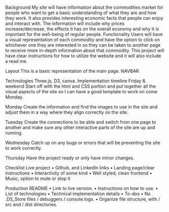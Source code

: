 Background
My site will have information about the commodities market for people who want to get a basic understanding of what they are and how they work. It also provides interesting economic facts that people can enjoy and interact with. The information will include why prices increase/decrease, the effects it has on the overall economy and why it is important for the well-being of regular people.
Functionality
Users will have a visual representation of each commodity and have the option to click on whichever one they are interested in so they can be taken to another page to receive more in-depth information about that commodity.
This project will have clear instructions for how to utilize the website and it will also include a read me.

Layout
This is a basic representation of the main page.
NAVBAR






				

		




Technologies
Three.js, D3, canva.
Implementation timeline
Friday & weekend
Start off with the html and CSS portion and put together all the visual aspects of the site so I can have a good template to work on come Monday.

Monday
Create the information and find the images to use in the site and adjust them in a way where they align correctly on the site.

Tuesday
Create the connections to be able and switch from one page to another and make sure any other interactive parts of the site are up and running.

Wednesday
Catch up on any bugs or errors that will be preventing the site to work correctly.

Thursday
Have the project ready or only have minor changes.

Checklist
Live project
•	Github, and LinkedIn links
•	Landing page/clear instructions
•	Interactivity of some kind
•	Well styled, clean frontend
•	Music, option to mute or stop it

Production README
•	Link to live version.
•	Instructions on how to use.
•	List of technologies
•	Technical implementation details
•	To-dos
•	No .DS_Store files / debuggers / console.logs.
•	Organize file structure, with / src and / dist directories.
